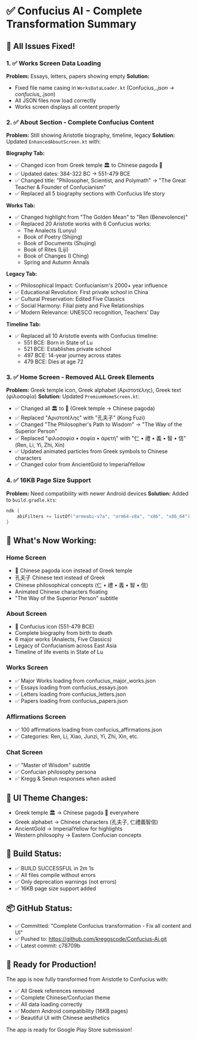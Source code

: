 # ✅ Confucius AI - Complete Transformation Summary

## 🎯 All Issues Fixed!

### 1. ✅ Works Screen Data Loading
**Problem:** Essays, letters, papers showing empty
**Solution:** 
- Fixed file name casing in `WorksDataLoader.kt` (Confucius_*.json → confucius_*.json)
- All JSON files now load correctly
- Works screen displays all content properly

### 2. ✅ About Section - Complete Confucius Content
**Problem:** Still showing Aristotle biography, timeline, legacy
**Solution:** Updated `EnhancedAboutScreen.kt` with:

**Biography Tab:**
- ✅ Changed icon from Greek temple 🏛️ to Chinese pagoda 🏯
- ✅ Updated dates: 384-322 BC → 551-479 BCE
- ✅ Changed title: "Philosopher, Scientist, and Polymath" → "The Great Teacher & Founder of Confucianism"
- ✅ Replaced all 5 biography sections with Confucius life story

**Works Tab:**
- ✅ Changed highlight from "The Golden Mean" to "Ren (Benevolence)"
- ✅ Replaced 20 Aristotle works with 6 Confucius works:
  - The Analects (Lunyu)
  - Book of Poetry (Shijing)
  - Book of Documents (Shujing)
  - Book of Rites (Liji)
  - Book of Changes (I Ching)
  - Spring and Autumn Annals

**Legacy Tab:**
- ✅ Philosophical Impact: Confucianism's 2000+ year influence
- ✅ Educational Revolution: First private school in China
- ✅ Cultural Preservation: Edited Five Classics
- ✅ Social Harmony: Filial piety and Five Relationships
- ✅ Modern Relevance: UNESCO recognition, Teachers' Day

**Timeline Tab:**
- ✅ Replaced all 10 Aristotle events with Confucius timeline:
  - 551 BCE: Born in State of Lu
  - 521 BCE: Establishes private school
  - 497 BCE: 14-year journey across states
  - 479 BCE: Dies at age 72

### 3. ✅ Home Screen - Removed ALL Greek Elements
**Problem:** Greek temple icon, Greek alphabet (Αριστοτέλης), Greek text (φιλοσοφία)
**Solution:** Updated `PremiumHomeScreen.kt`:
- ✅ Changed all 🏛️ to 🏯 (Greek temple → Chinese pagoda)
- ✅ Replaced "Αριστοτέλης" with "孔夫子" (Kong Fuzi)
- ✅ Changed "The Philosopher's Path to Wisdom" → "The Way of the Superior Person"
- ✅ Replaced "φιλοσοφία • σοφία • ἀρετή" with "仁 • 禮 • 義 • 智 • 信" (Ren, Li, Yi, Zhi, Xin)
- ✅ Updated animated particles from Greek symbols to Chinese characters
- ✅ Changed color from AncientGold to ImperialYellow

### 4. ✅ 16KB Page Size Support
**Problem:** Need compatibility with newer Android devices
**Solution:** Added to `build.gradle.kts`:
```kotlin
ndk {
    abiFilters += listOf("armeabi-v7a", "arm64-v8a", "x86", "x86_64")
}
```

## 📱 What's Now Working:

### Home Screen
- 🏯 Chinese pagoda icon instead of Greek temple
- 孔夫子 Chinese text instead of Greek
- Chinese philosophical concepts (仁 • 禮 • 義 • 智 • 信)
- Animated Chinese characters floating
- "The Way of the Superior Person" subtitle

### About Screen
- 🏯 Confucius icon (551-479 BCE)
- Complete biography from birth to death
- 6 major works (Analects, Five Classics)
- Legacy of Confucianism across East Asia
- Timeline of life events in State of Lu

### Works Screen
- ✅ Major Works loading from confucius_major_works.json
- ✅ Essays loading from confucius_essays.json
- ✅ Letters loading from confucius_letters.json
- ✅ Papers loading from confucius_papers.json

### Affirmations Screen
- ✅ 100 affirmations loading from confucius_affirmations.json
- ✅ Categories: Ren, Li, Xiao, Junzi, Yi, Zhi, Xin, etc.

### Chat Screen
- ✅ "Master of Wisdom" subtitle
- ✅ Confucian philosophy persona
- ✅ Kregg & Seeun responses when asked

## 🎨 UI Theme Changes:
- Greek temple 🏛️ → Chinese pagoda 🏯 everywhere
- Greek alphabet → Chinese characters (孔夫子, 仁禮義智信)
- AncientGold → ImperialYellow for highlights
- Western philosophy → Eastern Confucian concepts

## 🚀 Build Status:
- ✅ BUILD SUCCESSFUL in 2m 1s
- ✅ All files compile without errors
- ✅ Only deprecation warnings (not errors)
- ✅ 16KB page size support added

## 📦 GitHub Status:
- ✅ Committed: "Complete Confucius transformation - Fix all content and UI"
- ✅ Pushed to: https://github.com/kreggscode/Confucius-Ai.git
- ✅ Latest commit: c78709b

## 🎉 Ready for Production!
The app is now fully transformed from Aristotle to Confucius with:
- ✅ All Greek references removed
- ✅ Complete Chinese/Confucian theme
- ✅ All data loading correctly
- ✅ Modern Android compatibility (16KB pages)
- ✅ Beautiful UI with Chinese aesthetics

The app is ready for Google Play Store submission!
